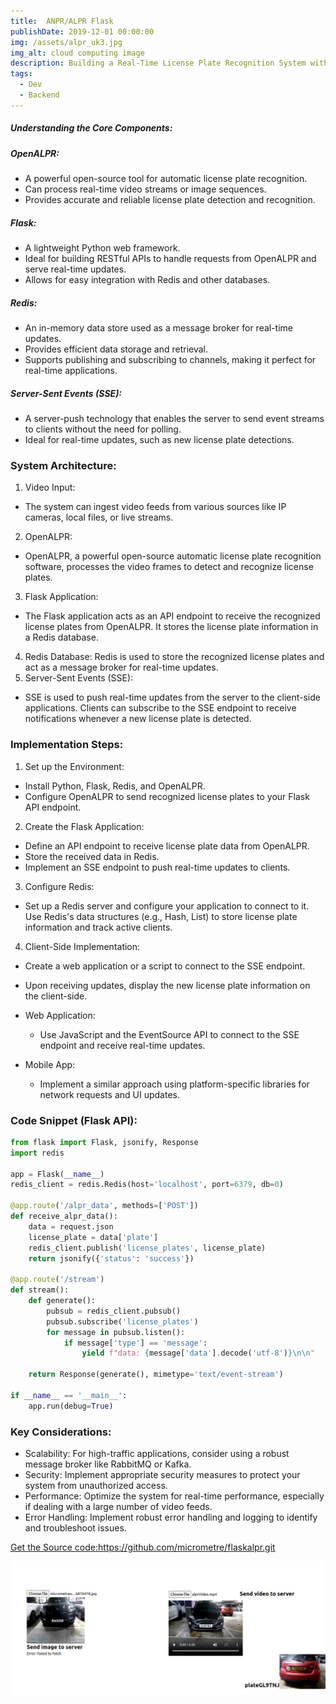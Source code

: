 ```yaml
---
title:  ANPR/ALPR Flask
publishDate: 2019-12-01 00:00:00
img: /assets/alpr_uk3.jpg
img_alt: cloud computing image
description: Building a Real-Time License Plate Recognition System with OpenALPR, Flask, and Redis
tags:
  - Dev
  - Backend
---
```


##### Understanding the Core Components:

##### OpenALPR:

- A powerful open-source tool for automatic license plate recognition.
- Can process real-time video streams or image sequences.
- Provides accurate and reliable license plate detection and recognition.

##### Flask:

- A lightweight Python web framework.
- Ideal for building RESTful APIs to handle requests from OpenALPR and serve real-time updates.
- Allows for easy integration with Redis and other databases.

##### Redis:

- An in-memory data store used as a message broker for real-time updates.
- Provides efficient data storage and retrieval.
- Supports publishing and subscribing to channels, making it perfect for real-time applications.

##### Server-Sent Events (SSE):

- A server-push technology that enables the server to send event streams to clients without the need for polling.
- Ideal for real-time updates, such as new license plate detections.




### System Architecture:

1. Video Input:
- The system can ingest video feeds from various sources like IP cameras, local files, or live streams.
2. OpenALPR:
- OpenALPR, a powerful open-source automatic license plate recognition software, processes the video frames to detect and recognize license plates.
3. Flask Application:
- The Flask application acts as an API endpoint to receive the recognized license plates from OpenALPR.
It stores the license plate information in a Redis database.
4. Redis Database:
Redis is used to store the recognized license plates and act as a message broker for real-time updates.
5. Server-Sent Events (SSE):
- SSE is used to push real-time updates from the server to the client-side applications.
Clients can subscribe to the SSE endpoint to receive notifications whenever a new license plate is detected.


### Implementation Steps:

1. Set up the Environment:
- Install Python, Flask, Redis, and OpenALPR.
- Configure OpenALPR to send recognized license plates to your Flask API endpoint.
2. Create the Flask Application:
- Define an API endpoint to receive license plate data from OpenALPR.
- Store the received data in Redis.
- Implement an SSE endpoint to push real-time updates to clients.
3. Configure Redis:
- Set up a Redis server and configure your application to connect to it.
Use Redis's data structures (e.g., Hash, List) to store license plate information and track active clients.
4. Client-Side Implementation:
- Create a web application or a script to connect to the SSE endpoint.
- Upon receiving updates, display the new license plate information on the client-side.

- Web Application: 
  - Use JavaScript and the EventSource API to connect to the SSE endpoint and receive real-time updates.
- Mobile App: 
  - Implement a similar approach using platform-specific libraries for network requests and UI updates.


### Code Snippet (Flask API):
```python
from flask import Flask, jsonify, Response
import redis

app = Flask(__name__)
redis_client = redis.Redis(host='localhost', port=6379, db=0)

@app.route('/alpr_data', methods=['POST'])
def receive_alpr_data():
    data = request.json
    license_plate = data['plate']
    redis_client.publish('license_plates', license_plate)
    return jsonify({'status': 'success'})

@app.route('/stream')
def stream():
    def generate():
        pubsub = redis_client.pubsub()
        pubsub.subscribe('license_plates')
        for message in pubsub.listen():
            if message['type'] == 'message':
                yield f"data: {message['data'].decode('utf-8')}\n\n"

    return Response(generate(), mimetype='text/event-stream')

if __name__ == '__main__':
    app.run(debug=True)
```






### Key Considerations:

- Scalability: For high-traffic applications, consider using a robust message broker like RabbitMQ or Kafka.
- Security: Implement appropriate security measures to protect your system from unauthorized access.
- Performance: Optimize the system for real-time performance, especially if dealing with a large number of video feeds.
- Error Handling: Implement robust error handling and logging to identify and troubleshoot issues.




<a href="https://github.com/micrometre/pyalpr.git" target="_blank">Get the Source code:https://github.com/micrometre/flaskalpr.git</a>


![A local image](/public/assets/demo1.png)